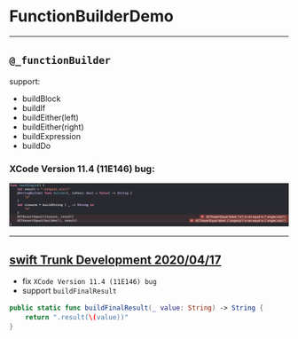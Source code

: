 # FunctionBuilderDemo

---

## `@_functionBuilder` 

support: 
 
 * buildBlock
 * buildIf
 * buildEither(left)
 * buildEither(right)
 * buildExpression
 * buildDo

### XCode Version 11.4 (11E146) bug:

![](image/bug.png)

---

## [swift Trunk Development 2020/04/17](https://swift.org/builds/development/xcode/swift-DEVELOPMENT-SNAPSHOT-2020-04-17-a/swift-DEVELOPMENT-SNAPSHOT-2020-04-17-a-osx.pkg)

 * fix `XCode Version 11.4 (11E146) bug`
 * support `buildFinalResult`


``` swift
public static func buildFinalResult(_ value: String) -> String {
    return ".result(\(value))"
}
```